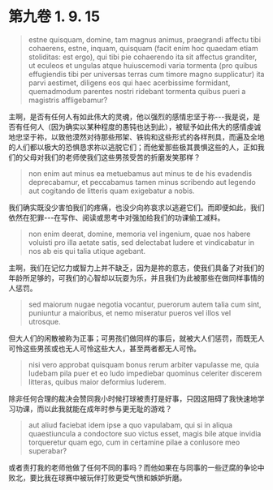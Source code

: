 # 第九卷 1. 9. 15

> estne quisquam, domine, tam magnus animus, praegrandi affectu tibi cohaerens, estne, inquam, quisquam (facit enim hoc quaedam etiam stoliditas: est ergo), qui tibi pie cohaerendo ita sit affectus granditer, ut eculeos et ungulas atque huiuscemodi varia tormenta (pro quibus effugiendis tibi per universas terras cum timore magno supplicatur) ita parvi aestimet, diligens eos qui haec acerbissime formidant, quemadmodum parentes nostri ridebant tormenta quibus pueri a magistris affligebamur?

主啊，是否有任何人有如此伟大的灵魂，他以强烈的感情忠坚于祢---我是说，是否有任何人（因为确实以某种程度的愚钝也达到此），被赋予如此伟大的感情虔诚地忠坚于祢，以致他漠然对待那些邢架、铁钩和这些形式的各样刑具，而遍及全地的人们都以极大的恐惧恳求祢以逃脱它们；而他爱那些极其畏惧这些的人，正如我们的父母对我们的老师使我们这些男孩受苦的折磨发笑那样？

> non enim aut minus ea metuebamus aut minus te de his evadendis deprecabamur, et peccabamus tamen minus scribendo aut legendo aut cogitando de litteris quam exigebatur a nobis.

我们确实既没少害怕我们的疼痛，也没少向祢哀求以逃避它们。而即便如此，我们依然在犯罪---在写作、阅读或思考中对强加给我们的功课偷工减料。

> non enim deerat, domine, memoria vel ingenium, quae nos habere voluisti pro illa aetate satis, sed delectabat ludere et vindicabatur in nos ab eis qui talia utique agebant.

主啊，我们在记忆力或智力上并不缺乏，因为是祢的意志，使我们具备了对我们的年龄所足够的，可我们的心智却以玩耍为乐，并且我们为此被那些在做同样事情的人惩罚。

> sed maiorum nugae negotia vocantur, puerorum autem talia cum sint, puniuntur a maioribus, et nemo miseratur pueros vel illos vel utrosque.

但大人们的闲散被称为正事；可男孩们做同样的事后，就被大人们惩罚，而既无人可怜这些男孩或也无人可怜这些大人，甚至两者都无人可怜。

> nisi vero approbat quisquam bonus rerum arbiter vapulasse me, quia ludebam pila puer et eo ludo impediebar quominus celeriter discerem litteras, quibus maior deformius luderem. 

除非任何合理的裁决会赞同我小时候打球被责打是好事，只因这阻碍了我快速地学习功课，而以此我就能在成年时参与更无耻的游戏？

> aut aliud faciebat idem ipse a quo vapulabam, qui si in aliqua quaestiuncula a condoctore suo victus esset, magis bile atque invidia torqueretur quam ego, cum in certamine pilae a conlusore meo superabar? 

或者责打我的老师他做了任何不同的事吗？而他如果在与同事的一些迂腐的争论中败北，要比我在球赛中被玩伴打败更受气愤和嫉妒折磨。